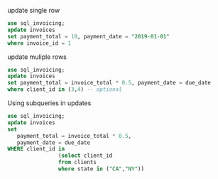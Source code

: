 update single row
```sql
use sql_invoicing;
update invoices
set payment_total = 10, payment_date = "2019-01-01"
where invoice_id = 1
```
update muliple rows
```sql
use sql_invoicing;
update invoices
set payment_total = invoice_total * 0.5, payment_date = due_date
where client_id in (3,4) -- optional
```
Using subqueries in updates
```sql
use sql_invoicing;
update invoices
set
   payment_total = invoice_total * 0.5,
   payment_date = due_date
WHERE client_id in
                (select client_id
                from clients
                where state in ("CA","NY"))
```
